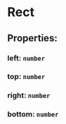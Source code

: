 # **Rect**

## **Properties**:

### left: `number`

### top: `number`

### right: `number`

### bottom: `number`
